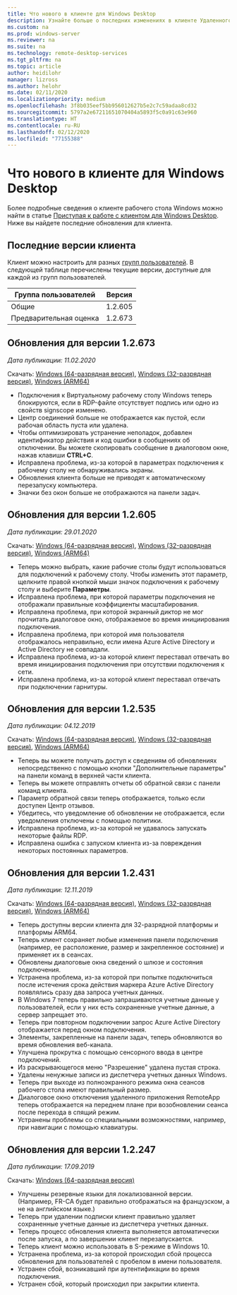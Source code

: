 ```yaml
---
title: Что нового в клиенте для Windows Desktop
description: Узнайте больше о последних изменениях в клиенте Удаленного рабочего стола для Windows Desktop.
ms.custom: na
ms.prod: windows-server
ms.reviewer: na
ms.suite: na
ms.technology: remote-desktop-services
ms.tgt_pltfrm: na
ms.topic: article
author: heidilohr
manager: lizross
ms.author: helohr
ms.date: 02/11/2020
ms.localizationpriority: medium
ms.openlocfilehash: 3f8b035eef5bb956012627b5e2c7c59adaa8cd32
ms.sourcegitcommit: 5797a2e67211651070404a5893f5c0a91c63e960
ms.translationtype: HT
ms.contentlocale: ru-RU
ms.lasthandoff: 02/12/2020
ms.locfileid: "77155388"
---
```

# <a name="whats-new-in-the-windows-desktop-client"></a>Что нового в клиенте для Windows Desktop

Более подробные сведения о клиенте рабочего стола Windows можно найти в статье [Приступая к работе с клиентом для Windows Desktop](windowsdesktop.md). Ниже вы найдете последние обновления для клиента.

## <a name="latest-client-versions"></a>Последние версии клиента

Клиент можно настроить для разных [групп пользователей](windowsdesktop-admin.md#configure-user-groups). В следующей таблице перечислены текущие версии, доступные для каждой из групп пользователей.

|Группа пользователей |Версия  |
|-----------|---------|
|Общие     |1.2.605  |
|Предварительная оценка    |1.2.673  |

## <a name="updates-for-version-12673"></a>Обновления для версии 1.2.673

*Дата публикации: 11.02.2020*

Скачать: [Windows (64-разрядная версия)](https://query.prod.cms.rt.microsoft.com/cms/api/am/binary/RE4pPJm), [Windows (32-разрядная версия)](https://query.prod.cms.rt.microsoft.com/cms/api/am/binary/RE4pFbw), [Windows (ARM64)](https://query.prod.cms.rt.microsoft.com/cms/api/am/binary/RE4pN07)

- Подключения к Виртуальному рабочему столу Windows теперь блокируются, если в RDP-файле отсутствует подпись или одно из свойств signscope изменено.
- Центр соединений больше не отображается как пустой, если рабочая область пуста или удалена.
- Чтобы оптимизировать устранение неполадок, добавлен идентификатор действия и код ошибки в сообщениях об отключении. Вы можете скопировать сообщение в диалоговом окне, нажав клавиши **CTRL+C**.
- Исправлена проблема, из-за которой в параметрах подключения к рабочему столу не обнаруживались экраны.
- Обновления клиента больше не приводят к автоматическому перезапуску компьютера.
- Значки без окон больше не отображаются на панели задач.

## <a name="updates-for-version-12605"></a>Обновления для версии 1.2.605

*Дата публикации: 29.01.2020*

Скачать: [Windows (64-разрядная версия)](https://query.prod.cms.rt.microsoft.com/cms/api/am/binary/RE4oHrD), [Windows (32-разрядная версия)](https://query.prod.cms.rt.microsoft.com/cms/api/am/binary/RE4oJZs), [Windows (ARM64)](https://query.prod.cms.rt.microsoft.com/cms/api/am/binary/RE4oXhD)

- Теперь можно выбрать, какие рабочие столы будут использоваться для подключений к рабочему столу. Чтобы изменить этот параметр, щелкните правой кнопкой мыши значок подключения к рабочему столу и выберите **Параметры**.
- Исправлена проблема, при которой параметры подключения не отображали правильные коэффициенты масштабирования.
- Исправлена проблема, при которой экранный диктор не мог прочитать диалоговое окно, отображаемое во время инициирования подключения.
- Исправлена проблема, при которой имя пользователя отображалось неправильно, если имена Azure Active Directory и Active Directory не совпадали.
- Исправлена проблема, из-за которой клиент переставал отвечать во время инициирования подключения при отсутствии подключения к сети.
- Исправлена проблема, из-за которой клиент переставал отвечать при подключении гарнитуры.

## <a name="updates-for-version-12535"></a>Обновления для версии 1.2.535

*Дата публикации: 04.12.2019*

Скачать: [Windows (64-разрядная версия)](https://query.prod.cms.rt.microsoft.com/cms/api/am/binary/RE4k7jH), [Windows (32-разрядная версия)](https://query.prod.cms.rt.microsoft.com/cms/api/am/binary/RE4k7jL), [Windows (ARM64)](https://query.prod.cms.rt.microsoft.com/cms/api/am/binary/RE4k27O)

- Теперь вы можете получать доступ к сведениям об обновлениях непосредственно с помощью кнопки "Дополнительные параметры" на панели команд в верхней части клиента.
- Теперь вы можете отправлять отчеты об обратной связи с панели команд клиента.
- Параметр обратной связи теперь отображается, только если доступен Центр отзывов.
- Убедитесь, что уведомление об обновлении не отображается, если уведомления отключены с помощью политики.
- Исправлена проблема, из-за которой не удавалось запускать некоторые файлы RDP.
- Исправлена ошибка с запуском клиента из-за повреждения некоторых постоянных параметров.

## <a name="updates-for-version-12431"></a>Обновления для версии 1.2.431

*Дата публикации: 12.11.2019*

Скачать: [Windows (64-разрядная версия)](https://query.prod.cms.rt.microsoft.com/cms/api/am/binary/RE48kow), [Windows (32-разрядная версия)](https://query.prod.cms.rt.microsoft.com/cms/api/am/binary/RE48koA), [Windows (ARM64)](https://query.prod.cms.rt.microsoft.com/cms/api/am/binary/RE48zYj)

- Теперь доступны версии клиента для 32-разрядной платформы и платформы ARM64.
- Теперь клиент сохраняет любые изменения панели подключения (например, ее расположение, размер и закрепленное состояние) и применяет их в сеансах.
- Обновлены диалоговые окна сведений о шлюзе и состояния подключения.
- Устранена проблема, из-за которой при попытке подключиться после истечения срока действия маркера Azure Active Directory появлялись сразу два запроса учетных данных.
- В Windows 7 теперь правильно запрашиваются учетные данные у пользователей, если у них есть сохраненные учетные данные, а сервер запрещает это.
- Теперь при повторном подключении запрос Azure Active Directory отображается перед окном подключения.
- Элементы, закрепленные на панели задач, теперь обновляются во время обновления веб-канала.
- Улучшена прокрутка с помощью сенсорного ввода в центре подключений.
- Из раскрывающегося меню "Разрешение" удалена пустая строка.
- Удалены ненужные записи из диспетчера учетных данных Windows.
- Теперь при выходе из полноэкранного режима окна сеансов рабочего стола имеют правильный размер.
- Диалоговое окно отключения удаленного приложения RemoteApp теперь отображается на переднем плане при возобновлении сеанса после перехода в спящий режим.
- Устранены проблемы со специальными возможностями, например, при навигации с помощью клавиатуры.

## <a name="updates-for-version-12247"></a>Обновления для версии 1.2.247

*Дата публикации: 17.09.2019*

Скачать: [Windows (64-разрядная версия)](https://query.prod.cms.rt.microsoft.com/cms/api/am/binary/RE3LkSa)

- Улучшены резервные языки для локализованной версии. (Например, FR-CA будет правильно отображаться на французском, а не на английском языке.)
- Теперь при удалении подписки клиент правильно удаляет сохраненные учетные данные из диспетчера учетных данных.
- Теперь процесс обновления клиента выполняется автоматически после запуска, а по завершении клиент перезапускается.
- Теперь клиент можно использовать в S-режиме в Windows 10.
- Устранена проблема, из-за которой происходил сбой процесса обновления для пользователей с пробелом в имени пользователя.
- Устранен сбой, возникавший при аутентификации во время подключения.
- Устранен сбой, который происходил при закрытии клиента.
